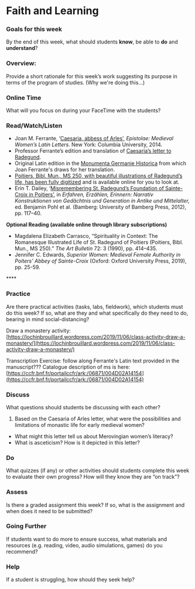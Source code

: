 # Faith and Learning

### Goals for this week

By the end of this week, what should students **know**, be able to **do** and **understand**?

### Overview:

Provide a short rationale for this week’s work suggesting its purpose in terms of the program of studies. \(Why we're doing this...\)

### **Online Time**

What will you focus on during your FaceTime with the students?

### Read/Watch/Listen

* Joan M. Ferrante, ‘[Caesaria, abbess of Arles’](https://epistolae.ctl.columbia.edu/woman/25209.html), _Epistolae: Medieval Women’s Latin Letters_. New York: Columbia University, 2014.
* Professor Ferrante’s edition and translation of [Caesaria’s letter to Radegund](https://epistolae.ctl.columbia.edu/letter/915.html).
* Original Latin edition in the [Monumenta Germanie Historica](https://www.dmgh.de/mgh_epp_3/index.htm#page/450/mode/1up) from which Joan Ferrante's draws for her translation. 
* [Poitiers, Bibl. Mun., MS 250, with beautiful illustrations of Radegund’s life, has been fully digitized](https://www.bm-poitiers.fr/Default/digital-viewer/c-1117076) and is available online for you to look at. 
* Erin T. Dailey, ‘[Misremembering St. Radegund’s Foundation of Sainte-Croix in Poitiers’](https://d-nb.info/1058948059/34), in _Erfahren, Erzählen, Erinnern: Narrativ Konstruktionen von Gedächtnis und Generation in Antike und Mittelalter,_ ed. Benjamin Pohl et al. \(Bamberg: University of Bamberg Press, 2012\), pp. 117–40.

**Optional Reading \(available online through library subscriptions\)**

* Magdalena Elizabeth Carrasco, “Spirituality in Context: The Romanesque Illustrated Life of St. Radegund of Poitiers \(Poitiers, Bibl. Mun., MS 250\).” _The Art Bulletin_ 72: 3 \(1990\), pp. 414–435. 
* Jennifer C. Edwards, _Superior Women: Medieval Female Authority in Poiters’ Abbey of Sainte-Croix_ \(Oxford: Oxford University Press, 2019\), pp. 25-59.

\*\*\*\*

### Practice

Are there practical activities \(tasks, labs, fieldwork\), which students must do this week? If so, what are they and what specifically do they need to do, bearing in mind social-distancing?

Draw a monastery activity: [https://lochinbrouillard.wordpress.com/2019/11/06/class-activity-draw-a-monastery/](https://lochinbrouillard.wordpress.com/2019/11/06/class-activity-draw-a-monastery/)

Transcription Exercise: follow along Ferrante's Latin text provided in the manuscript??? Catalogue description of ms is here: [https://ccfr.bnf.fr/portailccfr/ark:/06871/004D02A14154](https://ccfr.bnf.fr/portailccfr/ark:/06871/004D02A14154)

### **Discuss**

What questions should students be discussing with each other?

1. Based on the Caesaria of Arles letter, what were the possibilities and limitations of monastic life for early medieval women?

* What might this letter tell us about Merovingian women’s literacy?
* What is asceticism? How is it depicted in this letter?

### **Do**

What quizzes \(if any\) or other activities should students complete this week to evaluate their own progress? How will they know they are “on track”?

### **Assess** 

Is there a graded assignment this week? If so, what is the assignment and when does it need to be submitted?

### Going Further

If students want to do more to ensure success, what materials and resources \(e.g. reading, video, audio simulations, games\) do you recommend?

### **Help**

 If a student is struggling, how should they seek help?

